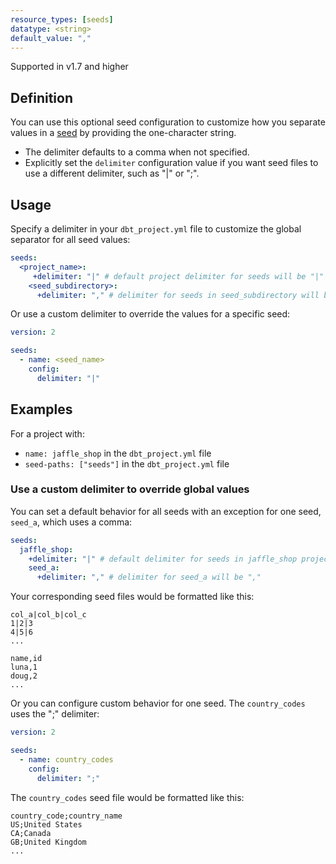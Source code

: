 ```yaml
---
resource_types: [seeds]
datatype: <string>
default_value: ","
---
```


Supported in v1.7 and higher

## Definition

You can use this optional seed configuration to customize how you separate values in a [seed](/docs/build/seeds) by providing the one-character string.

* The delimiter defaults to a comma when not specified.
* Explicitly set the `delimiter` configuration value if you want seed files to use a different delimiter, such as "|" or ";".
  
## Usage

Specify a delimiter in your `dbt_project.yml` file to customize the global separator for all seed values:

<File name='dbt_project.yml'>

```yml
seeds:
  <project_name>:
     +delimiter: "|" # default project delimiter for seeds will be "|"
    <seed_subdirectory>:
      +delimiter: "," # delimiter for seeds in seed_subdirectory will be ","
```

</File>


Or use a custom delimiter to override the values for a specific seed:

<File name='seeds/properties.yml'>

```yml
version: 2

seeds:
  - name: <seed_name>
    config: 
      delimiter: "|"
```

</File>

## Examples
For a project with:

* `name: jaffle_shop` in the `dbt_project.yml` file
* `seed-paths: ["seeds"]` in the `dbt_project.yml` file

### Use a custom delimiter to override global values

You can set a default behavior for all seeds with an exception for one seed, `seed_a`, which uses a comma:

<File name='dbt_project.yml'>

```yml
seeds:
  jaffle_shop: 
    +delimiter: "|" # default delimiter for seeds in jaffle_shop project will be "|"
    seed_a:
      +delimiter: "," # delimiter for seed_a will be ","
```

</File>

Your corresponding seed files would be formatted like this:

<File name='seeds/my_seed.csv'>

```text
col_a|col_b|col_c
1|2|3
4|5|6
...
```

</File>

<File name='seeds/seed_a.csv'>

```text
name,id
luna,1
doug,2
...
```

</File>

Or you can configure custom behavior for one seed. The `country_codes` uses the ";" delimiter:

<File name='seeds/properties.yml'>

```yml
version: 2

seeds:
  - name: country_codes
    config:
      delimiter: ";"
```

</File>

The `country_codes` seed file would be formatted like this:

<File name='seeds/country_codes.csv'>

```text
country_code;country_name
US;United States
CA;Canada
GB;United Kingdom
...
```

</File>
